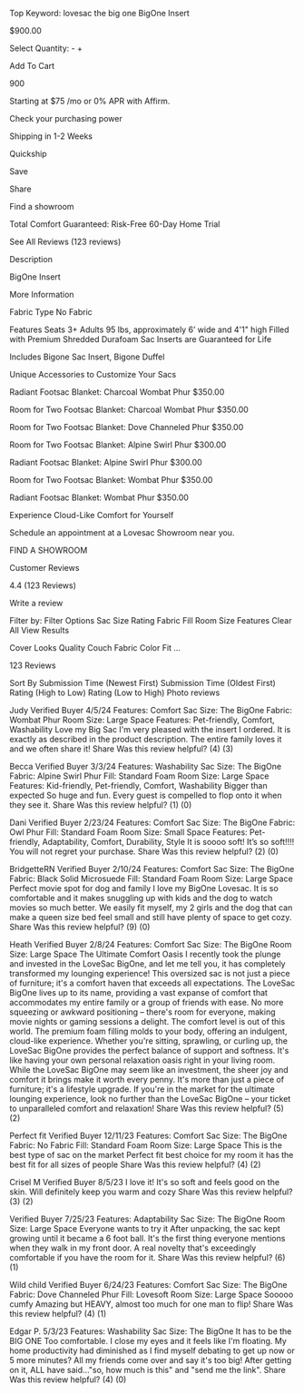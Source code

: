 Top Keyword: lovesac the big one
BigOne Insert

$900.00

Select Quantity: - +

Add To Cart

900

Starting at $75 /mo or 0% APR with Affirm.

Check your purchasing power

Shipping in 1-2 Weeks

Quickship

Save

Share

Find a showroom

Total Comfort Guaranteed: Risk-Free 60-Day Home Trial

See All Reviews (123 reviews)

Description

BigOne Insert

More Information

Fabric Type No Fabric

Features Seats 3+ Adults 95 lbs, approximately 6’ wide and 4'1" high Filled with Premium Shredded Durafoam Sac Inserts are Guaranteed for Life

Includes Bigone Sac Insert, Bigone Duffel

Unique Accessories to Customize Your Sacs

Radiant Footsac Blanket: Charcoal Wombat Phur $350.00

Room for Two Footsac Blanket: Charcoal Wombat Phur $350.00

Room for Two Footsac Blanket: Dove Channeled Phur $350.00

Room for Two Footsac Blanket: Alpine Swirl Phur $300.00

Radiant Footsac Blanket: Alpine Swirl Phur $300.00

Room for Two Footsac Blanket: Wombat Phur $350.00

Radiant Footsac Blanket: Wombat Phur $350.00

Experience Cloud-Like Comfort for Yourself

Schedule an appointment at a Lovesac Showroom near you.

FIND A SHOWROOM

Customer Reviews

4.4 (123 Reviews)

Write a review

Filter by: Filter Options Sac Size Rating Fabric Fill Room Size Features Clear All View Results

Cover Looks Quality Couch Fabric Color Fit ...

123 Reviews

Sort By Submission Time (Newest First) Submission Time (Oldest First) Rating (High to Low) Rating (Low to High) Photo reviews

Judy Verified Buyer 4/5/24 Features: Comfort Sac Size: The BigOne Fabric: Wombat Phur Room Size: Large Space Features: Pet-friendly, Comfort, Washability Love my Big Sac I'm very pleased with the insert I ordered. It is exactly as described in the product description. The entire family loves it and we often share it! Share Was this review helpful? (4) (3)

Becca Verified Buyer 3/3/24 Features: Washability Sac Size: The BigOne Fabric: Alpine Swirl Phur Fill: Standard Foam Room Size: Large Space Features: Kid-friendly, Pet-friendly, Comfort, Washability Bigger than expected So huge and fun. Every guest is compelled to flop onto it when they see it. Share Was this review helpful? (1) (0)

Dani Verified Buyer 2/23/24 Features: Comfort Sac Size: The BigOne Fabric: Owl Phur Fill: Standard Foam Room Size: Small Space Features: Pet-friendly, Adaptability, Comfort, Durability, Style It is soooo soft! It’s so soft!!!! You will not regret your purchase. Share Was this review helpful? (2) (0)

BridgetteRN Verified Buyer 2/10/24 Features: Comfort Sac Size: The BigOne Fabric: Black Solid Microsuede Fill: Standard Foam Room Size: Large Space Perfect movie spot for dog and family I love my BigOne Lovesac. It is so comfortable and it makes snuggling up with kids and the dog to watch movies so much better. We easily fit myself, my 2 girls and the dog that can make a queen size bed feel small and still have plenty of space to get cozy. Share Was this review helpful? (9) (0)

Heath Verified Buyer 2/8/24 Features: Comfort Sac Size: The BigOne Room Size: Large Space The Ultimate Comfort Oasis I recently took the plunge and invested in the LoveSac BigOne, and let me tell you, it has completely transformed my lounging experience! This oversized sac is not just a piece of furniture; it's a comfort haven that exceeds all expectations. The LoveSac BigOne lives up to its name, providing a vast expanse of comfort that accommodates my entire family or a group of friends with ease. No more squeezing or awkward positioning – there's room for everyone, making movie nights or gaming sessions a delight. The comfort level is out of this world. The premium foam filling molds to your body, offering an indulgent, cloud-like experience. Whether you're sitting, sprawling, or curling up, the LoveSac BigOne provides the perfect balance of support and softness. It's like having your own personal relaxation oasis right in your living room. While the LoveSac BigOne may seem like an investment, the sheer joy and comfort it brings make it worth every penny. It's more than just a piece of furniture; it's a lifestyle upgrade. If you're in the market for the ultimate lounging experience, look no further than the LoveSac BigOne – your ticket to unparalleled comfort and relaxation! Share Was this review helpful? (5) (2)

Perfect fit Verified Buyer 12/11/23 Features: Comfort Sac Size: The BigOne Fabric: No Fabric Fill: Standard Foam Room Size: Large Space This is the best type of sac on the market Perfect fit best choice for my room it has the best fit for all sizes of people Share Was this review helpful? (4) (2)

Crisel M Verified Buyer 8/5/23 I love it! It's so soft and feels good on the skin. Will definitely keep you warm and cozy Share Was this review helpful? (3) (2)

Verified Buyer 7/25/23 Features: Adaptability Sac Size: The BigOne Room Size: Large Space Everyone wants to try it After unpacking, the sac kept growing until it became a 6 foot ball. It's the first thing everyone mentions when they walk in my front door. A real novelty that's exceedingly comfortable if you have the room for it. Share Was this review helpful? (6) (1)

Wild child Verified Buyer 6/24/23 Features: Comfort Sac Size: The BigOne Fabric: Dove Channeled Phur Fill: Lovesoft Room Size: Large Space Sooooo cumfy Amazing but HEAVY, almost too much for one man to flip! Share Was this review helpful? (4) (1)

Edgar P. 5/3/23 Features: Washability Sac Size: The BigOne It has to be the BIG ONE Too comfortable. I close my eyes and it feels like I'm floating. My home productivity had diminished as I find myself debating to get up now or 5 more minutes? All my friends come over and say it's too big! After getting on it, ALL have said..."so, how much is this" and "send me the link". Share Was this review helpful? (4) (0)